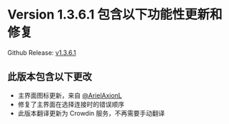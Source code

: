 # Version 1.3.6.1 包含以下功能性更新和修复

Github Release: [v1.3.6.1](https://github.com/lhy0403/Qv2ray/releases/tag/v1.3.6.1)

## 此版本包含以下更改

- 主界面图标更新，来自 [@ArielAxionL](https://github.com/axionl)
- 修复了主界面在选择连接时的错误顺序
- 此版本翻译更新为 Crowdin 服务，不再需要手动翻译